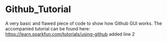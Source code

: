 # Github_Tutorial
A very basic and flawed piece of code to show how Github GUI works.
The accompanied tutorial can be found here:
https://learn.sparkfun.com/tutorials/using-github
added line 2